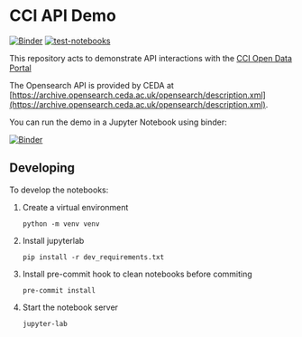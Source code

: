 # CCI API Demo

[![Binder](https://mybinder.org/badge_logo.svg)](https://mybinder.org/v2/gh/cedadev/cci-opensearch-demo/HEAD?labpath=notebooks/index.ipynb)
[![test-notebooks](https://github.com/cedadev/cci-api-demo/actions/workflows/test.yml/badge.svg)](https://github.com/cedadev/cci-api-demo/actions/workflows/test.yml)

This repository acts to demonstrate API interactions with the [CCI Open Data Portal](https://climate.esa.int/en/explore/access-climate-data/)

The Opensearch API is provided by CEDA at [https://archive.opensearch.ceda.ac.uk/opensearch/description.xml](https://archive.opensearch.ceda.ac.uk/opensearch/description.xml).

You can run the demo in a Jupyter Notebook using binder:

[![Binder](https://mybinder.org/badge_logo.svg)](https://mybinder.org/v2/gh/cedadev/cci-opensearch-demo/HEAD?labpath=notebooks/index.ipynb)

## Developing

To develop the notebooks:

1. Create a virtual environment
    ```
    python -m venv venv
    ```
2. Install jupyterlab
    ```
    pip install -r dev_requirements.txt
    ```
3. Install pre-commit hook to clean notebooks before commiting
   ```
   pre-commit install
   ```
4. Start the notebook server
    ```
    jupyter-lab
    ```